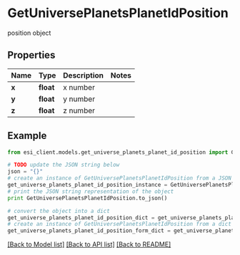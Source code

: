 # GetUniversePlanetsPlanetIdPosition

position object

## Properties

Name | Type | Description | Notes
------------ | ------------- | ------------- | -------------
**x** | **float** | x number | 
**y** | **float** | y number | 
**z** | **float** | z number | 

## Example

```python
from esi_client.models.get_universe_planets_planet_id_position import GetUniversePlanetsPlanetIdPosition

# TODO update the JSON string below
json = "{}"
# create an instance of GetUniversePlanetsPlanetIdPosition from a JSON string
get_universe_planets_planet_id_position_instance = GetUniversePlanetsPlanetIdPosition.from_json(json)
# print the JSON string representation of the object
print GetUniversePlanetsPlanetIdPosition.to_json()

# convert the object into a dict
get_universe_planets_planet_id_position_dict = get_universe_planets_planet_id_position_instance.to_dict()
# create an instance of GetUniversePlanetsPlanetIdPosition from a dict
get_universe_planets_planet_id_position_form_dict = get_universe_planets_planet_id_position.from_dict(get_universe_planets_planet_id_position_dict)
```
[[Back to Model list]](../README.md#documentation-for-models) [[Back to API list]](../README.md#documentation-for-api-endpoints) [[Back to README]](../README.md)


